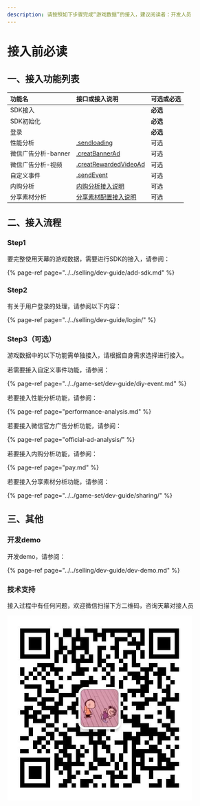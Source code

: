 ```yaml
---
description: 请按照如下步骤完成“游戏数据”的接入，建议阅读者：开发人员
---
```


# 接入前必读

## 一、接入功能列表

| 功能名 | 接口或接入说明 | 可选或必选 |
| :--- | :--- | :--- |
| SDK接入 |  | **必选** |
| SDK初始化 |  | **必选** |
| 登录 |  | **必选** |
| 性能分析 | [.sendloading](performance-analysis.md) | 可选 |
| 微信广告分析-banner | [.creatBannerAd](official-ad-analysis/.createbannerad.md) | 可选 |
| 微信广告分析-视频 | [.creatRewardedVideoAd](official-ad-analysis/.createrewardedvideoad.md) | 可选 |
| 自定义事件 | [.sendEvent](../../game-set/dev-guide/diy-event.md) | 可选 |
| 内购分析 | [内购分析接入说明](pay.md) | 可选 |
| 分享素材分析 | [分享素材配置接入说明](../../game-set/dev-guide/sharing/) | 可选 |

## 二、接入流程

### Step1

要完整使用天幕的游戏数据，需要进行SDK的接入，请参阅：

{% page-ref page="../../selling/dev-guide/add-sdk.md" %}

### Step2

有关于用户登录的处理，请参阅以下内容：

{% page-ref page="../../selling/dev-guide/login/" %}

### Step3（可选）

游戏数据中的以下功能需单独接入，请根据自身需求选择进行接入。

若需要接入自定义事件功能，请参阅：

{% page-ref page="../../game-set/dev-guide/diy-event.md" %}

若要接入性能分析功能，请参阅：

{% page-ref page="performance-analysis.md" %}

若要接入微信官方广告分析功能，请参阅：

{% page-ref page="official-ad-analysis/" %}

若要接入内购分析功能，请参阅：

{% page-ref page="pay.md" %}

若要接入分享素材分析功能，请参阅：

{% page-ref page="../../game-set/dev-guide/sharing/" %}

## 三、其他

### 开发demo

开发demo，请参阅：

{% page-ref page="../../selling/dev-guide/dev-demo.md" %}

### 技术支持

接入过程中有任何问题，欢迎微信扫描下方二维码，咨询天幕对接人员

![&#x5FAE;&#x4FE1;&#x626B;&#x4E00;&#x626B;&#xFF0C;&#x6DFB;&#x52A0;&#x5929;&#x5E55;&#x5BF9;&#x63A5;&#x4EBA;&#x5458;&#x5FAE;&#x4FE1;](../../.gitbook/assets/wei-xin-tu-pian-20191009150820%20%281%29.jpg)

